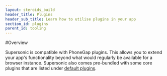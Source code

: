 ```yaml
---
layout: steroids_build
header_title: Plugins
header_sub_title: Learn how to utilise plugins in your app
section_id: plugins
parent_id: tooling
---
```


<section class="docs-section">
#Overview

Supersonic is compatible with PhoneGap plugins. This allows you to extend your app's functionality beyond what would regularly be available for a browser instance. Supersonic also comes pre-bundled with some core plugins that are listed under [default plugins][default-plugins].
</section>

[default-plugins]: /tooling/build-service/plugins/default-plugins